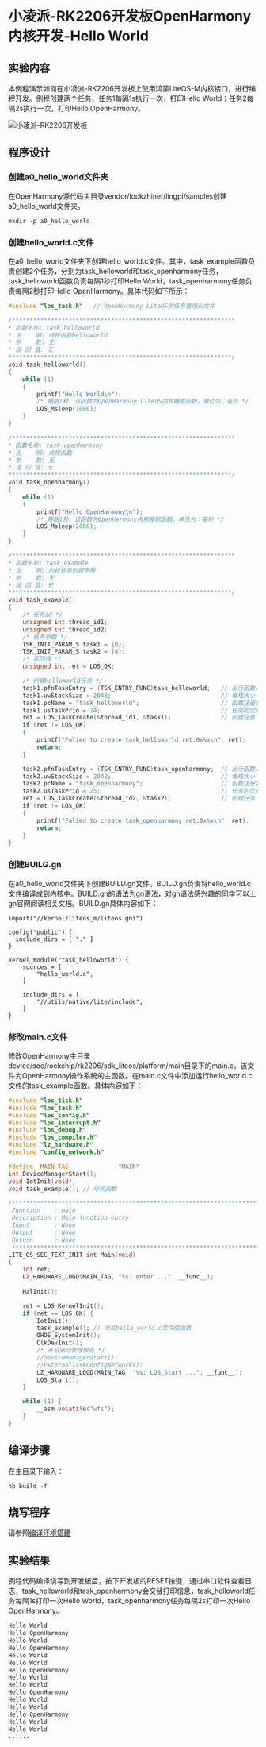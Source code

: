 # 小凌派-RK2206开发板OpenHarmony内核开发-Hello World

## 实验内容

本例程演示如何在小凌派-RK2206开发板上使用鸿蒙LiteOS-M内核接口，进行编程开发。例程创建两个任务，任务1每隔1s执行一次，打印Hello World；任务2每隔2s执行一次，打印Hello OpenHarmony。

![小凌派-RK2206开发板](/vendor/lockzhiner/lingpi/docs/figures/lockzhiner-rk2206.jpg)

## 程序设计

### 创建a0_hello_world文件夹

在OpenHarmony源代码主目录vendor/lockzhiner/lingpi/samples创建a0_hello_world文件夹。

```shell
mkdir -p a0_hello_world
```

### 创建hello_world.c文件

在a0_hello_world文件夹下创建hello_world.c文件。其中，task_example函数负责创建2个任务，分别为task_helloworld和task_openharmony任务，task_helloworld函数负责每隔1秒打印Hello World，task_openharmony任务负责每隔2秒打印Hello OpenHarmony。具体代码如下所示：

```c
#include "los_task.h"   // OpenHarmony LiteOS的任务管理头文件

/***************************************************************
* 函数名称: task_helloworld
* 说    明: 线程函数helloworld
* 参    数: 无
* 返 回 值: 无
***************************************************************/
void task_helloworld()
{
    while (1)
    {
        printf("Hello World\n");
        /* 睡眠1秒。该函数为OpenHarmony LiteoS内核睡眠函数，单位为：毫秒 */
        LOS_Msleep(1000);
    }
}

/***************************************************************
* 函数名称: task_openharmony
* 说    明: 线程函数
* 参    数: 无
* 返 回 值: 无
***************************************************************/
void task_openharmony()
{
    while (1)
    {
        printf("Hello OpenHarmony\n");
        /* 睡眠1秒。该函数为OpenHarmony内核睡眠函数，单位为：毫秒 */
        LOS_Msleep(2000);
    }
}

/***************************************************************
* 函数名称: task_example
* 说    明: 内核任务创建例程
* 参    数: 无
* 返 回 值: 无
***************************************************************/
void task_example()
{
    /* 任务id */
    unsigned int thread_id1;
    unsigned int thread_id2;
    /* 任务参数 */
    TSK_INIT_PARAM_S task1 = {0};
    TSK_INIT_PARAM_S task2 = {0};
    /* 返回值 */
    unsigned int ret = LOS_OK;

    /* 创建HelloWorld任务 */
    task1.pfnTaskEntry = (TSK_ENTRY_FUNC)task_helloworld;   // 运行函数入口
    task1.uwStackSize = 2048;                               // 堆栈大小
    task1.pcName = "task_helloworld";                       // 函数注册名称
    task1.usTaskPrio = 24;                                  // 任务的优先级，从0~63
    ret = LOS_TaskCreate(&thread_id1, &task1);              // 创建任务
    if (ret != LOS_OK)
    {
        printf("Falied to create task_helloworld ret:0x%x\n", ret);
        return;
    }

    task2.pfnTaskEntry = (TSK_ENTRY_FUNC)task_openharmony;  // 运行函数入口
    task2.uwStackSize = 2048;                               // 堆栈大小
    task2.pcName = "task_openharmony";                      // 函数注册名称
    task2.usTaskPrio = 25;                                  // 任务的优先级，从0~63
    ret = LOS_TaskCreate(&thread_id2, &task2);              // 创建任务
    if (ret != LOS_OK)
    {
        printf("Falied to create task_openharmony ret:0x%x\n", ret);
        return;
    }
}
```

### 创建BUILG.gn

在a0_hello_world文件夹下创建BUILD.gn文件。BUILD.gn负责将hello_world.c文件编译成到内核中。BUILD.gn的语法为gn语法，对gn语法感兴趣的同学可以上gn官网阅读相关文档。BUILD.gn具体内容如下：

```gn
import("//kernel/liteos_m/liteos.gni")

config("public") {
  include_dirs = [ "." ]
}

kernel_module("task_helloworld") {
    sources = [
        "hello_world.c",
    ]

    include_dirs = [
        "//utils/native/lite/include",
    ]
}
```

### 修改main.c文件

修改OpenHarmony主目录device/soc/rockchip/rk2206/sdk_liteos/platform/main目录下的main.c。该文件为OpenHarmony操作系统的主函数。在main.c文件中添加运行hello_world.c文件的task_example函数。具体内容如下：

```c
#include "los_tick.h"
#include "los_task.h"
#include "los_config.h"
#include "los_interrupt.h"
#include "los_debug.h"
#include "los_compiler.h"
#include "lz_hardware.h"
#include "config_network.h"

#define  MAIN_TAG              "MAIN"
int DeviceManagerStart();
void IotInit(void);
void task_example(); // 申明函数

/*****************************************************************************
 Function    : main
 Description : Main function entry
 Input       : None
 Output      : None
 Return      : None
 *****************************************************************************/
LITE_OS_SEC_TEXT_INIT int Main(void)
{
    int ret;
    LZ_HARDWARE_LOGD(MAIN_TAG, "%s: enter ...", __func__);
  
    HalInit();

    ret = LOS_KernelInit();
    if (ret == LOS_OK) {
        IotInit();
        task_example(); // 添加hello_world.c文件的函数
        OHOS_SystemInit();
        ClkDevInit();
        /* 开启驱动管理服务 */
        //DeviceManagerStart();
        //ExternalTaskConfigNetwork();
        LZ_HARDWARE_LOGD(MAIN_TAG, "%s: LOS_Start ...", __func__);
        LOS_Start();
    }

    while (1) {
        __asm volatile("wfi");
    }
}
```

## 编译步骤

在主目录下输入：
```shell
hb build -f
```

## 烧写程序

请参照[编译环境搭建](vendor/lockzhiner/lingpi/README_zh.md)

## 实验结果

例程代码编译烧写到开发板后，按下开发板的RESET按键，通过串口软件查看日志，task_helloworld和task_openharmony会交替打印信息，task_helloworld任务每隔1s打印一次Hello World，task_openharmony任务每隔2s打印一次Hello OpenHarmony。

```sh
Hello World
Hello OpenHarmony
Hello World
Hello OpenHarmony
Hello World
Hello World
Hello OpenHarmony
Hello World
Hello World
Hello OpenHarmony
Hello World
Hello World
Hello OpenHarmony
Hello World
Hello World
......
```
